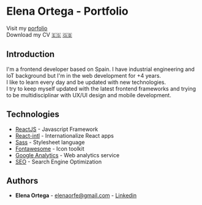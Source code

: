 # Elena Ortega - Portfolio
Visit my [porfolio](https://elenaorfe.github.io/portfolio/)<br>
Download my CV [:es:](./src/assets/CV_ElenaOrtegaFernandez_ES.pdf) [:uk:](./src/assets/CV_ElenaOrtegaFernandez_EN.pdf)

## Introduction
I'm a frontend developer based on Spain. I have industrial engineering and IoT background but I'm in the web development for +4 years.<br>
I like to learn every day and be updated with new technologies.<br>
I try to keep myself updated with the latest frontend frameworks and trying to be multidisciplinar with UX/UI design and mobile development.

## Technologies
* [ReactJS](https://reactjs.org/) - Javascript Framework
* [React-intl](https://www.npmjs.com/package/react-intl) - Internationalize React apps
* [Sass](https://sass-lang.com/) - Stylesheet language
* [Fontawesome](https://fontawesome.com/) - Icon toolkit
* [Google Analytics](https://analytics.google.com/analytics/web/) - Web analytics service
* [SEO](https://en.wikipedia.org/wiki/Search_engine_optimization) - Search Engine Optimization

## Authors
* **Elena Ortega** - [elenaorfe@gmail.com](mailto:elenaorfe@gmail.com) - [Linkedin](https://www.linkedin.com/in/elenaorfe)
